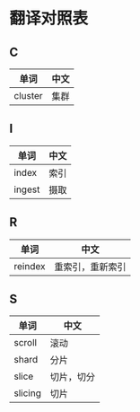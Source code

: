# 翻译对照表

## C

|单词|中文|
|--|--|
|cluster|集群|


## I

|单词|中文|
|--|--|
|index|索引|
|ingest|摄取|

## R

|单词|中文|
|--|--|
|reindex|重索引，重新索引|

## S

|单词|中文|
|--|--|
|scroll|滚动|
|shard|分片|
|slice|切片，切分|
|slicing|切片|